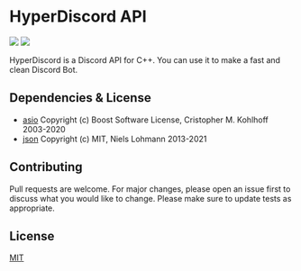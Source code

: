 ﻿# HyperDiscord API
![](https://img.shields.io/badge/license-MIT-yellow)
![](https://github.com/SkillerRaptor/HyperDiscord/workflows/build/badge.svg)

HyperDiscord is a Discord API for C++. You can use it to make a fast and clean Discord Bot.

## Dependencies & License
- [asio](https://github.com/chriskohlhoff/asio/blob/master/asio/COPYING) Copyright (c) Boost Software License, Cristopher M. Kohlhoff 2003-2020
- [json](https://github.com/nlohmann/json/blob/develop/LICENSE.MIT) Copyright (c) MIT, Niels Lohmann 2013-2021

## Contributing
Pull requests are welcome. For major changes, please open an issue first to discuss what you would like to change.
Please make sure to update tests as appropriate.

## License
[MIT](https://choosealicense.com/licenses/mit/)
